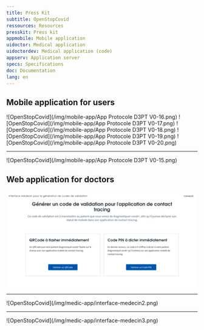 ```yaml
---
title: Press Kit
subtitle: OpenStopCovid
ressources: Resources
presskit: Press kit
appmobile: Mobile application
uidoctor: Medical application
uidoctordev: Medical application (code)
appserv: Application server
specs: Specifications
doc: Documentation
lang: en
---
```


## Mobile application for users
![OpenStopCovid](/img/mobile-app/App Protocole D3PT V0-16.png)
![OpenStopCovid](/img/mobile-app/App Protocole D3PT V0-17.png)
![OpenStopCovid](/img/mobile-app/App Protocole D3PT V0-18.png)
![OpenStopCovid](/img/mobile-app/App Protocole D3PT V0-19.png)
![OpenStopCovid](/img/mobile-app/App Protocole D3PT V0-20.png)
<hr>
![OpenStopCovid](/img/mobile-app/App Protocole D3PT V0-15.png)

## Web application for doctors
![OpenStopCovid](/img/medic-app/interface-medecin.png)
<hr>
![OpenStopCovid](/img/medic-app/interface-medecin2.png)
<hr>
![OpenStopCovid](/img/medic-app/interface-medecin3.png)
